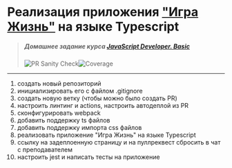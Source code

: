 # Реализация приложения **["Игра Жизнь"](https://ru.wikipedia.org/wiki/Игра_«Жизнь»)** на языке  Typescript

> ##### Домашнее задание курса **[JavaScript Developer. Basic](https://otus.ru/lessons/javascript-basic/?int_source=courses_catalog&int_term=programming)**
>
> ![PR Sanity Check](https://github.com/lliriq77/otus--game-of-life/actions/workflows/sanity-check.yml/badge.svg)![Coverage](https://github.com/lliriq77/otus--game-of-life/actions/workflows/coverage.yml/badge.svg)

---

1. создать новый репозиторий
2. инициализировать его с файлом .gitignore
3. создать новую ветку (чтобы можно было создать PR)
4. настроить линтинг и actions, настроить автодеплой из PR
5. сконфигурировать webpack
6. добавить поддержку ts файлов
7. добавить поддержку импорта css файлов
8. реализовать приложение "Игра Жизнь" на языке Typescript
9. ссылку на задеплоенную страницу и на пуллреквест сбросить в чат с преподавателем
10. настроить jest и написать тесты на приложение